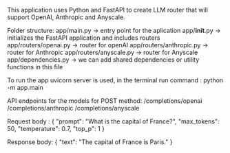 This application uses Python and FastAPI to create LLM router that will support OpenAI, Anthropic and Anyscale.

Folder structure:
app/main.py -> entry point for the aplication
app/__init__.py -> initializes the FastAPI application and includes routers
app/routers/openai.py -> router for openAI
app/routers/anthropic.py -> router for Anthropic
app/routers/anyscale.py -> router for Anyscale
app/dependencies.py -> we can add shared dependencies or utility functions in this file

To run the app uvicorn server is used, in the terminal run command : python -m app.main

API endpoints for the models for POST method:
/completions/openai
/completions/anthropic
/completions/anyscale

Request body :
{
 "prompt": "What is the capital of France?",
 "max_tokens": 50,
 "temperature": 0.7,
 "top_p": 1
}

Response body:
{
 "text": "The capital of France is Paris."
}
